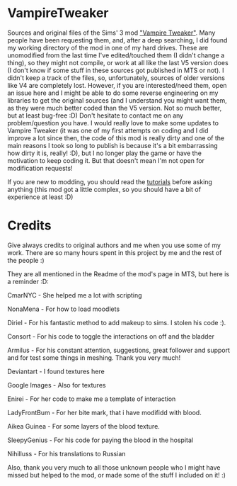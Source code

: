 # VampireTweaker
Sources and original files of the Sims' 3 mod ["Vampire Tweaker"](http://modthesims.info/download.php?t=523897). Many people have been requesting them, and, after a deep searching, I did found my working directory of the mod in one of my hard drives. These are unomodified from the last time I've edited/touched them (I didn't change a thing), so they might not compile, or work at all like the last V5 version does (I don't know if some stuff in these sources got published in MTS or not). I didn't keep a track of the files, so, unfortunately, sources of older versions like V4 are completely lost. However, if you are interested/need them, open an issue here and I might be able to do some reverse engineering on my libraries to get the original sources (and I understand you might want them, as they were much better coded than the V5 version. Not so much better, but at least bug-free :D)
Don't hesitate to contact me on any problem/question you have. I would really love to make some updates to Vampire Tweaker (it was one of my first attempts on coding and I did improve a lot since then, the code of this mod is really dirty and one of the main reasons I took so long to publish is because it's a bit embarrassing how dirty it is, really! :D), but I no longer play the game or have the motivation to keep coding it. But that doesn't mean I'm not open for modification requests!

If you are new to modding, you should read the [tutorials](http://modthesims.info/wiki.php?title=Sims_3:Modding) before asking anything (this mod got a little complex, so you should have a bit of experience at least :D)

# Credits

Give always credits to original authors and me when you use some of my work. There are so many hours spent in this project by me and the rest of the people :)

They are all mentioned in the Readme of the mod's page in MTS, but here is a reminder :D:

CmarNYC - She helped me a lot with scripting

NonaMena - For how to load moodlets

Diriel - For his fantastic method to add makeup to sims. I stolen his code :).

Consort - For his code to toggle the interactions on off and the bladder

Armilus - For his constant attention,  suggestions, great follower and support and for test some things in meshing. Thank you very much!

Deviantart - I found textures here

Google Images - Also for textures

Enirei - For her code to make me a template of interaction

LadyFrontBum - For her bite mark,  that i have modifidd with blood.

Aikea Guinea - For some layers of the blood texture.

SleepyGenius - For his code for paying the blood in the hospital

Nihilluss - For his translations to Russian

Also, thank you very much to all those unknown people who I might have missed but helped to the mod, or made some of the stuff I included on it! :)
